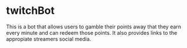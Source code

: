 # twitchBot

This is a bot that allows users to gamble their points away that they earn every minute and can redeem those points. It also provides links to the appropiate streamers social media.

